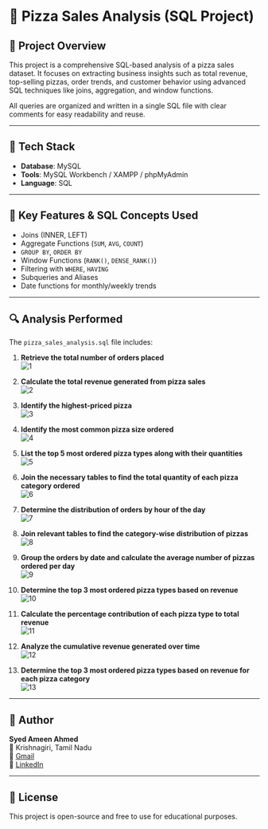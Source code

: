 # 🍕 Pizza Sales Analysis (SQL Project)

## 📌 Project Overview

This project is a comprehensive SQL-based analysis of a pizza sales dataset. It focuses on extracting business insights such as total revenue, top-selling pizzas, order trends, and customer behavior using advanced SQL techniques like joins, aggregation, and window functions.

All queries are organized and written in a single SQL file with clear comments for easy readability and reuse.

---

## 🧰 Tech Stack

- **Database**: MySQL  
- **Tools**: MySQL Workbench / XAMPP / phpMyAdmin  
- **Language**: SQL

---

## 🧠 Key Features & SQL Concepts Used

- Joins (INNER, LEFT)
- Aggregate Functions (`SUM`, `AVG`, `COUNT`)
- `GROUP BY`, `ORDER BY`
- Window Functions (`RANK()`, `DENSE_RANK()`)
- Filtering with `WHERE`, `HAVING`
- Subqueries and Aliases
- Date functions for monthly/weekly trends

---

## 🔍 Analysis Performed

The `pizza_sales_analysis.sql` file includes:

1. **Retrieve the total number of orders placed**  
   ![1](https://github.com/syedameen16/Portfolio/blob/main/Projects/Pizza%20Sales%20Analysis%20(SQL)/Output/1.PNG)

2. **Calculate the total revenue generated from pizza sales**  
   ![2](https://github.com/syedameen16/Portfolio/blob/main/Projects/Pizza%20Sales%20Analysis%20(SQL)/Output/2.PNG)

3. **Identify the highest-priced pizza**  
   ![3](https://github.com/syedameen16/Portfolio/blob/main/Projects/Pizza%20Sales%20Analysis%20(SQL)/Output/3.PNG)

4. **Identify the most common pizza size ordered**  
   ![4](https://github.com/syedameen16/Portfolio/blob/main/Projects/Pizza%20Sales%20Analysis%20(SQL)/Output/4.PNG)

5. **List the top 5 most ordered pizza types along with their quantities**  
   ![5](https://github.com/syedameen16/Portfolio/blob/main/Projects/Pizza%20Sales%20Analysis%20(SQL)/Output/5.PNG)

6. **Join the necessary tables to find the total quantity of each pizza category ordered**  
   ![6](https://github.com/syedameen16/Portfolio/blob/main/Projects/Pizza%20Sales%20Analysis%20(SQL)/Output/6.PNG)

7. **Determine the distribution of orders by hour of the day**  
   ![7](https://github.com/syedameen16/Portfolio/blob/main/Projects/Pizza%20Sales%20Analysis%20(SQL)/Output/7.PNG)

8. **Join relevant tables to find the category-wise distribution of pizzas**  
   ![8](https://github.com/syedameen16/Portfolio/blob/main/Projects/Pizza%20Sales%20Analysis%20(SQL)/Output/8.PNG)

9. **Group the orders by date and calculate the average number of pizzas ordered per day**  
   ![9](https://github.com/syedameen16/Portfolio/blob/main/Projects/Pizza%20Sales%20Analysis%20(SQL)/Output/9.PNG)

10. **Determine the top 3 most ordered pizza types based on revenue**  
    ![10](https://github.com/syedameen16/Portfolio/blob/main/Projects/Pizza%20Sales%20Analysis%20(SQL)/Output/10.PNG)

11. **Calculate the percentage contribution of each pizza type to total revenue**  
    ![11](https://github.com/syedameen16/Portfolio/blob/main/Projects/Pizza%20Sales%20Analysis%20(SQL)/Output/11.PNG)

12. **Analyze the cumulative revenue generated over time**  
    ![12](https://github.com/syedameen16/Portfolio/blob/main/Projects/Pizza%20Sales%20Analysis%20(SQL)/Output/12.PNG)

13. **Determine the top 3 most ordered pizza types based on revenue for each pizza category**  
    ![13](https://github.com/syedameen16/Portfolio/blob/main/Projects/Pizza%20Sales%20Analysis%20(SQL)/Output/13.PNG)

---

## 👤 Author

**Syed Ameen Ahmed**  
📍 Krishnagiri, Tamil Nadu  
📧 [Gmail](mailto:ameenahmed16th@gmail.com)  
🔗 [LinkedIn](https://www.linkedin.com/in/syed-ameen-9b3871217/)

---

## 📄 License

This project is open-source and free to use for educational purposes.

